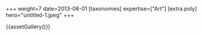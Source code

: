 +++
weight=7
date=2013-08-01
[taxonomies]
expertise=["Art"]
[extra.poly]
hero="untitled-1.jpeg"
+++

{{assetGallery()}}